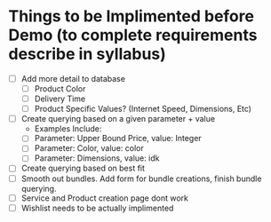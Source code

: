 # Things to be Implimented before Demo (to complete requirements describe in syllabus)
- [ ] Add more detail to database
  - [ ] Product Color
  - [ ] Delivery Time
  - [ ] Product Specific Values? (Internet Speed, Dimensions, Etc)
- [ ] Create querying based on a given parameter + value
  - Examples Include:
  - [ ] Parameter: Upper Bound Price, value: Integer
  - [ ] Parameter: Color, value: color
  - [ ] Parameter: Dimensions, value: idk
- [ ] Create querying based on best fit
- [ ] Smooth out bundles. Add form for bundle creations, finish bundle querying.
- [ ] Service and Product creation page dont work
- [ ] Wishlist needs to be actually implimented